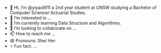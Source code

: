 - 👋 Hi, I’m @yiyaoW11 a 2nd year student at UNSW studying a Bachelor of Computer Science/ Actuarial Studies. 
- 👀 I’m interested in ...
- 🌱 I’m currently learning Data Structure and Algorithms. 
- 💞️ I’m looking to collaborate on ...
- 📫 How to reach me ...
- 😄 Pronouns: She/ Her
- ⚡ Fun fact: ...

<!---
yiyaoW11/yiyaoW11 is a ✨ special ✨ repository because its `README.md` (this file) appears on your GitHub profile.
You can click the Preview link to take a look at your changes.
--->
